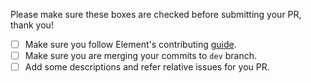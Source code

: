 Please make sure these boxes are checked before submitting your PR, thank you!

* [ ] Make sure you follow Element's contributing [guide](https://github.com/ElemeFE/element/blob/master/.github/CONTRIBUTING.en-US.md).
* [ ] Make sure you are merging your commits to `dev` branch.
* [ ] Add some descriptions and refer relative issues for you PR.
